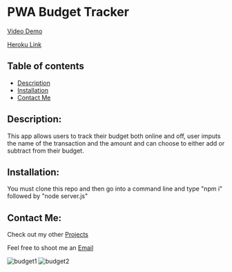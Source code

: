# PWA Budget Tracker

[Video Demo](https://youtu.be/QhC4ivV-yhU)

[Heroku Link](budget-tracker123456789.herokuapp.com/)

## Table of contents

-  [Description](#description)
-  [Installation](#installation)
-  [Contact Me](#contact-me)

## Description:
This app allows users to track their budget both online and off, user imputs the name of the transaction and the amount and can choose to either add or subtract from their budget. 



## Installation:
You must clone this repo and then go into a command line and type "npm i" followed by "node server.js"



## Contact Me:
Check out my other [Projects](https://github.com/Efox6179?tab=repositories)

Feel free to shoot me an [Email](mailto:efox6179@icloud.com) 

![budget1](https://user-images.githubusercontent.com/95189308/169672528-7b076d54-1221-4d1f-9140-6eb89f5f1a3a.PNG)
![budget2](https://user-images.githubusercontent.com/95189308/169672533-33b68f8d-fed4-4003-8302-b6b4a55edb4d.PNG)
